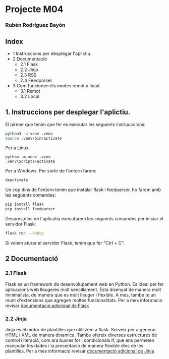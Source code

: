 # Projecte M04
### Rubén Rodríguez Bayón
## Index
* 1 Instruccions per desplegar l'aplictiu.
* 2 Documentació
  * 2.1 Flask
  * 2.2 Jinja
  * 2.3 RSS
  * 2.4 Feedparser
* 3 Com funcionen els modes remot y local.
  * 3.1 Remot
  * 3.2 Local
## 1. Instruccions per desplegar l'aplictiu.
El pirmer que tenim que fer es executar les seguents instruuccions:
```bash
python3 -m venv .venv
source .venv/bin/activate
```
Per a Linux.
```batch
python -m venv .venv
.venv\Scripts\activate
```
Per a Windows.
Per sortir de l'entorn farem:
```bash
deactivate
```
Un cop dins de l'entorn tenim que instalar flask i feedparser, ho farem amb les seguents comandes:
```bash
pip install flask
pip install feedparser
```
Despres,dins de l'aplicatiu executarem les seguents comandes per iniciar el servidor Flask:
```bash
flask run --debug
```
Si volem aturar el servidor Flask, tenim que fer "Ctrl + C".
## 2 Documentació
### 2.1 Flask
Flask es un framework de desenvolupament web en Python. Es ideal per fer aplicacions web lleugeres molt sencillament. Esta disenyat de manera molt minimalista, de manera que es molt lleuger i flexible. A mes, tambe te un munt d'extensions que agregen moltes funcionalitats.
Per a mes informacio revisar [documentació adicional de Flask](https://flask.palletsprojects.com/en/3.0.x/)


### 2.2 Jinja
Jinja es el motor de plantilles que utilitzem a flask. Serveix per a generar HTML i XML de manera dinamica. Tambe ofereix diverses estructures de control i iteració, com ara bucles for i condicionals if, que ens permeten manipular les dades i la presentació de manera flexible dins de les plantilles.
Per a mes informacio revisar [documentació adicional de Jinja](https://jinja.palletsprojects.com/en/3.1.x/)


